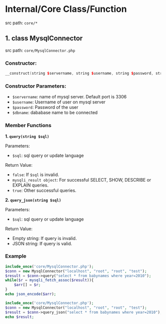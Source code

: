 # Internal/Core Class/Function
src path: ```core/* ```

## 1. class MysqlConnector
src path: ```core/MysqlConnector.php```

### Constructor:

```cpp
__construct(string $servername, string $username, string $password, string $dbname)
```

### Constructor Parameters: 

- ```$servername```: name of mysql server. Default port is 3306
- ```$username```: Username of user on mysql server
- ```$password```: Password of the user
- ```$dbname```: dababase name to be connected

### Member Functions
**1. ```query(string $sql)```**
   
Parameters: 
- ```$sql```: sql query or update language

Return Value:
- ```false```: If ```$sql``` is invalid.
- ```mysqli_result object```: For successful SELECT, SHOW, DESCRIBE or EXPLAIN queries.
- ```true```: Other successful queries.

**2. ```query_json(string $sql)```**

Parameters: 
- ```$sql```: sql query or update language

Return Value:
- Empty string: If query is invalid.
- JSON string: If query is valid. 

### Example

```php
include_once('core/MysqlConnector.php');
$conn = new MysqlConnector("localhost", "root", "root", "test");
$result = $conn->query("select * from babynames where year=2010");
while($r = mysqli_fetch_assoc($result)){
    $arr[] = $r; 
}
echo json_encode($arr);
```

```php
include_once('core/MysqlConnector.php');
$conn = new MysqlConnector("localhost", "root", "root", "test");
$result = $conn->query_json("select * from babynames where year=2010");
echo $result;
```